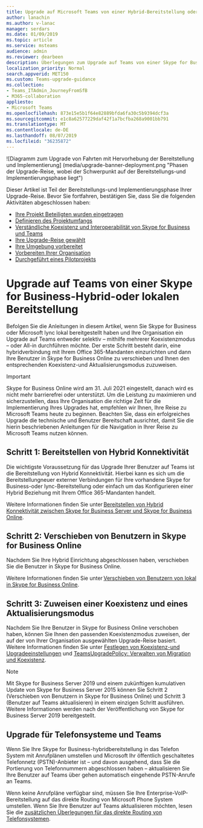 ```yaml
---
title: Upgrade auf Microsoft Teams von einer Hybrid-Bereitstellung oder einer lokalen Bereitstellung von Skype for Business – Microsoft Teams
author: lanachin
ms.author: v-lanac
manager: serdars
ms.date: 01/09/2019
ms.topic: article
ms.service: msteams
audience: admin
ms.reviewer: dearbeen
description: Überlegungen zum Upgrade auf Teams von einer Skype for Business-Hybrid-oder lokalen Bereitstellung.
localization_priority: Normal
search.appverid: MET150
ms.custom: Teams-upgrade-guidance
ms.collection:
- Teams_ITAdmin_JourneyFromSfB
- M365-collaboration
appliesto:
- Microsoft Teams
ms.openlocfilehash: 873e15e5b1f64e82889bfda6fa30c5b9394dcf3a
ms.sourcegitcommit: e1c8a62577229daf42f1a7bcfba268a9001bb791
ms.translationtype: MT
ms.contentlocale: de-DE
ms.lasthandoff: 08/07/2019
ms.locfileid: "36235872"
---
```

![Diagramm zum Upgrade von Fahrten mit Hervorhebung der Bereitstellung und Implementierung] (media/upgrade-banner-deployment.png "Phasen der Upgrade-Reise, wobei der Schwerpunkt auf der Bereitstellungs-und Implementierungsphase liegt")

Dieser Artikel ist Teil der Bereitstellungs-und Implementierungsphase Ihrer Upgrade-Reise. Bevor Sie fortfahren, bestätigen Sie, dass Sie die folgenden Aktivitäten abgeschlossen haben:

-   [Ihre Projekt Beteiligten wurden eingetragen](upgrade-enlist-stakeholders.md)
-   [Definieren des Projektumfangs](https://aka.ms/SkypetoTeams-Scope)
-   [Verständliche Koexistenz und Interoperabilität von Skype for Business und Teams](https://aka.ms/SkypeToTeams-Coexist)
-   [Ihre Upgrade-Reise gewählt](upgrade-and-coexistence-of-skypeforbusiness-and-teams.md)
-   [Ihre Umgebung vorbereitet](https://aka.ms/SkypeToTeams-TechnicalReadiness)
-   [Vorbereiten Ihrer Organisation](https://aka.ms/SkypeToTeams-UserReadiness)
-   [Durchgeführt eines Pilotprojekts](https://aka.ms/SkypeToTeams-Pilot)

# <a name="upgrade-to-teams-from-a-skype-for-business-hybrid-or-on-premises-deployment"></a>Upgrade auf Teams von einer Skype for Business-Hybrid-oder lokalen Bereitstellung

Befolgen Sie die Anleitungen in diesem Artikel, wenn Sie Skype for Business oder Microsoft lync lokal bereitgestellt haben und Ihre Organisation ein Upgrade auf Teams entweder selektiv – mithilfe mehrerer Koexistenzmodus – oder All-in durchführen möchte. Der erste Schritt besteht darin, eine hybridverbindung mit Ihrem Office 365-Mandanten einzurichten und dann Ihre Benutzer in Skype for Business Online zu verschieben und Ihnen den entsprechenden Koexistenz-und Aktualisierungsmodus zuzuweisen. 

> [!IMPORTANT]
> Skype for Business Online wird am 31. Juli 2021 eingestellt, danach wird es nicht mehr barrierefrei oder unterstützt. Um die Leistung zu maximieren und sicherzustellen, dass Ihre Organisation die richtige Zeit für die Implementierung Ihres Upgrades hat, empfehlen wir Ihnen, Ihre Reise zu Microsoft Teams heute zu beginnen. Beachten Sie, dass ein erfolgreiches Upgrade die technische und Benutzer Bereitschaft ausrichtet, damit Sie die hierin beschriebenen Anleitungen für die Navigation in Ihrer Reise zu Microsoft Teams nutzen können.

## <a name="step-1-deploy-hybrid-connectivity"></a>Schritt 1: Bereitstellen von Hybrid Konnektivität 

Die wichtigste Voraussetzung für das Upgrade Ihrer Benutzer auf Teams ist die Bereitstellung von Hybrid Konnektivität. Hierbei kann es sich um die Bereitstellungneuer externer Verbindungen für Ihre vorhandene Skype for Business-oder lync-Bereitstellung oder einfach um das Konfigurieren einer Hybrid Beziehung mit Ihrem Office 365-Mandanten handelt. 

Weitere Informationen finden Sie unter [Bereitstellen von Hybrid Konnektivität zwischen Skype for Business Server und Skype for Business Online](https://docs.microsoft.com/skypeforbusiness/skype-for-business-hybrid-solutions/deploy-hybrid-connectivity/deploy-hybrid-connectivity).

## <a name="step-2-move-users-to-skype-for-business-online"></a>Schritt 2: Verschieben von Benutzern in Skype for Business Online 

Nachdem Sie Ihre Hybrid Einrichtung abgeschlossen haben, verschieben Sie die Benutzer in Skype for Business Online. 

Weitere Informationen finden Sie unter [Verschieben von Benutzern von lokal in Skype for Business Online](https://docs.microsoft.com/skypeforbusiness/skype-for-business-hybrid-solutions/deploy-hybrid-connectivity/move-users-from-on-premises-to-skype-for-business-online). 

## <a name="step-3-assign-a-coexistence-and-upgrade-mode"></a>Schritt 3: Zuweisen einer Koexistenz und eines Aktualisierungsmodus

Nachdem Sie Ihre Benutzer in Skype for Business Online verschoben haben, können Sie Ihnen den passenden Koexistenzmodus zuweisen, der auf der von Ihrer Organisation ausgewählten Upgrade-Reise basiert. Weitere Informationen finden Sie unter [Festlegen von Koexistenz-und Upgradeeinstellungen](https://aka.ms/SkypeToTeams-SetCoexistence) und [TeamsUpgradePolicy: Verwalten von Migration und Koexistenz](migration-interop-guidance-for-teams-with-skype.md#teamsupgradepolicy-managing-migration-and-co-existence).

> [!NOTE]
> Mit Skype for Business Server 2019 und einem zukünftigen kumulativen Update von Skype for Business Server 2015 können Sie Schritt 2 (Verschieben von Benutzern in Skype for Business Online) und Schritt 3 (Benutzer auf Teams aktualisieren) in einem einzigen Schritt ausführen. Weitere Informationen werden nach der Veröffentlichung von Skype for Business Server 2019 bereitgestellt.

## <a name="phone-system-and-teams-upgrade"></a>Upgrade für Telefonsysteme und Teams

Wenn Sie Ihre Skype for Business-hybridbereitstellung in das Telefon System mit Anrufplänen umstellen und Microsoft Ihr öffentlich geschaltetes Telefonnetz (PSTN)-Anbieter ist – und davon ausgehend, dass Sie die Portierung von Telefonnummern abgeschlossen haben – aktualisieren Sie Ihre Benutzer auf Teams über gehen automatisch eingehende PSTN-Anrufe an Teams.

Wenn keine Anrufpläne verfügbar sind, müssen Sie Ihre Enterprise-VoIP-Bereitstellung auf das direkte Routing von Microsoft Phone System umstellen. Wenn Sie Ihre Benutzer auf Teams aktualisieren möchten, lesen Sie die [zusätzlichen Überlegungen für das direkte Routing von Telefonsystemen](2-envision-make-my-service-decisions-direct-routing.md).
